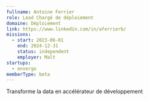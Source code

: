 ```yaml
---
fullname: Antoine Ferrier
role: Lead Chargé de déploiement
domaine: Déploiement
link: https://www.linkedin.com/in/aferrierb/
missions:
  - start: 2023-06-01
    end: 2024-12-31
    status: independent
    employer: Malt
startups:
  - envergo
memberType: beta
---
```


Transforme la data en accélérateur de développement
